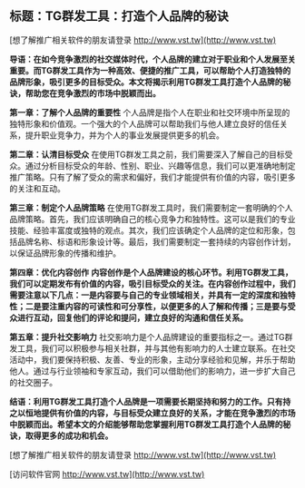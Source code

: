 ## **标题：TG群发工具：打造个人品牌的秘诀**

[想了解推广相关软件的朋友请登录 http://www.vst.tw](http://www.vst.tw)

**导语：在如今竞争激烈的社交媒体时代，个人品牌的建立对于职业和个人发展至关重要。而TG群发工具作为一种高效、便捷的推广工具，可以帮助个人打造独特的品牌形象，吸引更多的目标受众。本文将揭示利用TG群发工具打造个人品牌的秘诀，帮助您在竞争激烈的市场中脱颖而出。**

**第一章：了解个人品牌的重要性**
个人品牌是指个人在职业和社交环境中所呈现的独特形象和价值观。一个强大的个人品牌可以帮助我们与他人建立良好的信任关系，提升职业竞争力，并为个人的事业发展提供更多的机会。

**第二章：认清目标受众**
在使用TG群发工具之前，我们需要深入了解自己的目标受众。通过分析目标受众的年龄、性别、职业、兴趣等信息，我们可以更准确地制定推广策略。只有了解了受众的需求和偏好，我们才能提供有价值的内容，吸引更多的关注和互动。

**第三章：制定个人品牌策略**
在使用TG群发工具时，我们需要制定一套明确的个人品牌策略。首先，我们应该明确自己的核心竞争力和独特性。这可以是我们的专业技能、经验丰富度或独特的观点。其次，我们应该确定个人品牌的定位和形象，包括品牌名称、标语和形象设计等。最后，我们需要制定一套持续的内容创作计划，以保证品牌形象的传播和维护。

**第四章：优化内容创作**
**内容创作是个人品牌建设的核心环节。利用TG群发工具，我们可以定期发布有价值的内容，吸引目标受众的关注。在内容创作过程中，我们需要注意以下几点：一是内容要与自己的专业领域相关，并具有一定的深度和独特性；二是要注重内容的可读性和可分享性，以便更多的人了解和传播；三是要与受众进行互动，回复他们的评论和提问，建立良好的沟通和信任关系。**

**第五章：提升社交影响力**
社交影响力是个人品牌建设的重要指标之一。通过TG群发工具，我们可以积极参与相关社群，并与其他有影响力的人士建立联系。在社交活动中，我们要保持积极、友善、专业的形象，主动分享经验和见解，并乐于帮助他人。通过与行业领袖和专家互动，我们可以借助他们的影响力，进一步扩大自己的社交圈子。

**结语：利用TG群发工具打造个人品牌是一项需要长期坚持和努力的工作。只有持之以恒地提供有价值的内容，与目标受众建立良好的关系，才能在竞争激烈的市场中脱颖而出。希望本文的介绍能够帮助您掌握利用TG群发工具打造个人品牌的秘诀，取得更多的成功和机会。**

[想了解推广相关软件的朋友请登录 http://www.vst.tw](http://www.vst.tw)


[访问软件官网 http://www.vst.tw](http://www.vst.tw)
